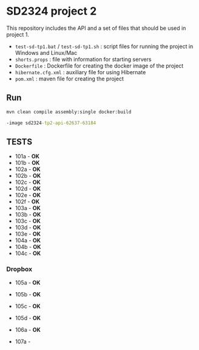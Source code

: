 # SD2324 project 2

This repository includes the API and a set of files that should be used in project 1.

* ```test-sd-tp1.bat``` / ```test-sd-tp1.sh``` :  script files for running the project in Windows and Linux/Mac
* ```shorts.props``` : file with information for starting servers
* ```Dockerfile``` : Dockerfile for creating the docker image of the project
* ```hibernate.cfg.xml``` : auxiliary file for using Hibernate
* ```pom.xml``` : maven file for creating the project

## Run

```cmd
mvn clean compile assembly:single docker:build
```

```cmd
-image sd2324-tp2-api-62637-63184
```

## TESTS

* 101a - **OK**
* 101b - **OK**
* 102a - **OK**
* 102b - **OK**
* 102c - **OK**
* 102d - **OK**
* 102e - **OK**
* 102f - **OK**
* 103a - **OK**
* 103b - **OK**
* 103c - **OK**
* 103d - **OK**
* 103e - **OK**
* 104a - **OK**
* 104b - **OK**
* 104c - **OK**

### Dropbox

* 105a - **OK**
* 105b - **OK**
* 105c - **OK**
* 105d - **OK**

* 106a - **OK**
* 107a -
